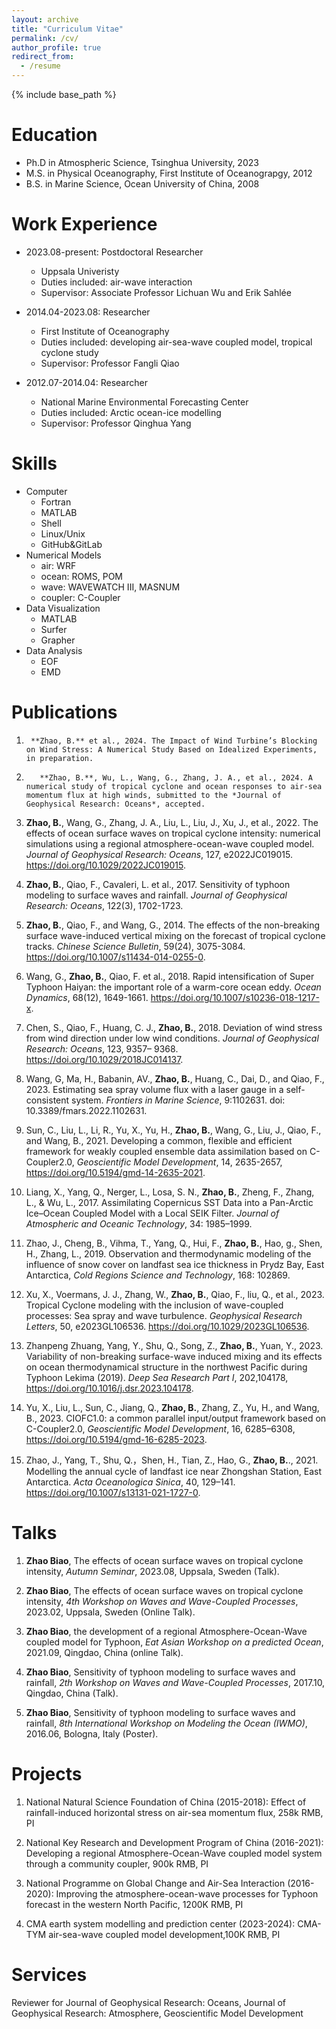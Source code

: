 ```yaml
---
layout: archive
title: "Curriculum Vitae"
permalink: /cv/
author_profile: true
redirect_from:
  - /resume
---
```


{% include base_path %}

Education
======
* Ph.D in Atmospheric Science, Tsinghua University, 2023
* M.S. in Physical Oceanography, First Institute of Oceanograpgy, 2012
* B.S. in Marine Science, Ocean University of China, 2008

Work Experience
======
* 2023.08-present: Postdoctoral Researcher
  * Uppsala Univeristy
  * Duties included: air-wave interaction
  * Supervisor: Associate Professor Lichuan Wu and Erik Sahlée
  
* 2014.04-2023.08: Researcher
  * First Institute of Oceanography
  * Duties included: developing air-sea-wave coupled model, tropical cyclone study
  * Supervisor: Professor Fangli Qiao

* 2012.07-2014.04: Researcher
  * National Marine Environmental Forecasting Center
  * Duties included: Arctic ocean-ice modelling
  * Supervisor: Professor Qinghua Yang
  
Skills
======
* Computer
  * Fortran
  * MATLAB
  * Shell
  * Linux/Unix
  * GitHub&GitLab
* Numerical Models
  * air: WRF
  * ocean: ROMS, POM
  * wave: WAVEWATCH III, MASNUM
  * coupler: C-Coupler
* Data Visualization
  * MATLAB
  * Surfer
  * Grapher
* Data Analysis
  * EOF
  * EMD
    

Publications
======
1.      **Zhao, B.** et al., 2024. The Impact of Wind Turbine’s Blocking on Wind Stress: A Numerical Study Based on Idealized Experiments, in preparation.
   
2.        **Zhao, B.**, Wu, L., Wang, G., Zhang, J. A., et al., 2024. A numerical study of tropical cyclone and ocean responses to air-sea momentum flux at high winds, submitted to the *Journal of Geophysical Research: Oceans*, accepted.

3.	**Zhao, B.**, Wang, G., Zhang, J. A., Liu, L., Liu, J., Xu, J., et al., 2022. The effects of ocean surface waves on tropical cyclone intensity: numerical simulations using a regional atmosphere-ocean-wave coupled model. *Journal of Geophysical Research: Oceans*, 127, e2022JC019015. https://doi.org/10.1029/2022JC019015.
   
4.	**Zhao, B.**, Qiao, F., Cavaleri, L. et al., 2017. Sensitivity of typhoon modeling to surface waves and rainfall. *Journal of Geophysical Research: Oceans*, 122(3), 1702-1723.
	
5.	**Zhao, B.**, Qiao, F., and Wang, G., 2014. The effects of the non-breaking surface wave-induced vertical mixing on the forecast of tropical cyclone tracks. *Chinese Science Bulletin*, 59(24), 3075-3084. https://doi.org/10.1007/s11434-014-0255-0.
  
6.	Wang, G., **Zhao, B.**, Qiao, F. et al., 2018. Rapid intensification of Super Typhoon Haiyan: the important role of a warm-core ocean eddy. *Ocean Dynamics*, 68(12), 1649-1661. https://doi.org/10.1007/s10236-018-1217-x.
	
7.	Chen, S., Qiao, F., Huang, C. J., **Zhao, B.**, 2018. Deviation of wind stress from wind direction under low wind conditions. *Journal of Geophysical Research: Oceans*, 123, 9357– 9368. https://doi.org/10.1029/2018JC014137.
	
8.	Wang, G, Ma, H., Babanin, AV., **Zhao, B.**, Huang, C., Dai, D., and Qiao, F., 2023. Estimating sea spray volume flux with a laser gauge in a self-consistent system. *Frontiers in Marine Science*, 9:1102631. doi: 10.3389/fmars.2022.1102631.
    
9.	Sun, C., Liu, L., Li, R., Yu, X., Yu, H., **Zhao, B.**, Wang, G., Liu, J., Qiao, F., and Wang, B., 2021. Developing a common, flexible and efficient framework for weakly coupled ensemble data assimilation based on C-Coupler2.0, *Geoscientific Model Development*, 14, 2635-2657, https://doi.org/10.5194/gmd-14-2635-2021.
    
10.	Liang, X., Yang, Q., Nerger, L., Losa, S. N., **Zhao, B.**, Zheng, F., Zhang, L., & Wu, L., 2017. Assimilating Copernicus SST Data into a Pan-Arctic Ice–Ocean Coupled Model with a Local SEIK Filter. *Journal of Atmospheric and Oceanic Technology*, 34: 1985–1999.
    
11.	Zhao, J., Cheng, B., Vihma, T., Yang, Q., Hui, F., **Zhao, B.**, Hao, g., Shen, H., Zhang, L., 2019. Observation and thermodynamic modeling of the influence of snow cover on landfast sea ice thickness in Prydz Bay, East Antarctica, *Cold Regions Science and Technology*, 168: 102869.
    
12.	Xu, X., Voermans, J. J., Zhang, W., **Zhao, B.**, Qiao, F., liu, Q., et al., 2023. Tropical Cyclone modeling with the inclusion of wave-coupled processes: Sea spray and wave turbulence. *Geophysical Research Letters*, 50, e2023GL106536. https://doi.org/10.1029/2023GL106536.

13.	Zhanpeng Zhuang, Yang, Y., Shu, Q., Song, Z., **Zhao, B.**, Yuan, Y., 2023. Variability of non-breaking surface-wave induced mixing and its effects on ocean thermodynamical structure in the northwest Pacific during Typhoon Lekima (2019). *Deep Sea Research Part I*, 202,104178, https://doi.org/10.1016/j.dsr.2023.104178.

14.	Yu, X., Liu, L., Sun, C., Jiang, Q., **Zhao, B.**, Zhang, Z., Yu, H., and Wang, B., 2023. CIOFC1.0: a common parallel input/output framework based on C-Coupler2.0, *Geoscientific Model Development*, 16, 6285–6308, https://doi.org/10.5194/gmd-16-6285-2023.

15.	Zhao, J., Yang, T., Shu, Q.，Shen, H., Tian, Z., Hao, G., **Zhao, B.**., 2021. Modelling the annual cycle of landfast ice near Zhongshan Station, East Antarctica. *Acta Oceanologica Sinica*, 40, 129–141. https://doi.org/10.1007/s13131-021-1727-0.

  
Talks
======
1. **Zhao Biao**, The effects of ocean surface waves on tropical cyclone intensity, *Autumn Seminar*, 2023.08, Uppsala, Sweden (Talk).
   
2.  **Zhao Biao**, The effects of ocean surface waves on tropical cyclone intensity, *4th Workshop on Waves and Wave-Coupled Processes*, 2023.02, Uppsala, Sweden (Online Talk).
  
3. **Zhao Biao**, the development of a regional Atmosphere-Ocean-Wave coupled model for Typhoon, *Eat Asian Workshop on a predicted Ocean*, 2021.09, Qingdao, China (online Talk).
  
4. **Zhao Biao**, Sensitivity of typhoon modeling to surface waves and rainfall, *2th Workshop on Waves and Wave-Coupled Processes*, 2017.10, Qingdao, China (Talk).
  
5. **Zhao Biao**, Sensitivity of typhoon modeling to surface waves and rainfall, *8th International Workshop on Modeling the Ocean (IWMO)*, 2016.06, Bologna, Italy (Poster).

  
Projects
======
1.	National Natural Science Foundation of China (2015-2018): Effect of rainfall-induced horizontal stress on air-sea momentum flux, 258k RMB, PI
   
2.	National Key Research and Development Program of China (2016-2021): Developing a regional Atmosphere-Ocean-Wave coupled model system through a community coupler, 900k RMB, PI
	
3.	National Programme on Global Change and Air-Sea Interaction (2016-2020): Improving the atmosphere-ocean-wave processes for Typhoon forecast in the western North Pacific, 1200K RMB, PI
	
4.	CMA earth system modelling and prediction center (2023-2024): CMA-TYM air-sea-wave coupled model development,100K RMB, PI


Services
======
Reviewer for Journal of Geophysical Research: Oceans, Journal of Geophysical Research: Atmosphere, Geoscientific Model Development

